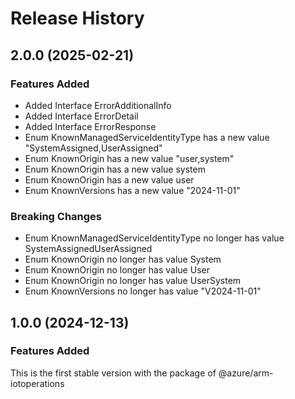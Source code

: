 # Release History
    
## 2.0.0 (2025-02-21)
    
### Features Added

  - Added Interface ErrorAdditionalInfo
  - Added Interface ErrorDetail
  - Added Interface ErrorResponse
  - Enum KnownManagedServiceIdentityType has a new value "SystemAssigned,UserAssigned"
  - Enum KnownOrigin has a new value "user,system"
  - Enum KnownOrigin has a new value system
  - Enum KnownOrigin has a new value user
  - Enum KnownVersions has a new value "2024-11-01"

### Breaking Changes

  - Enum KnownManagedServiceIdentityType no longer has value SystemAssignedUserAssigned
  - Enum KnownOrigin no longer has value System
  - Enum KnownOrigin no longer has value User
  - Enum KnownOrigin no longer has value UserSystem
  - Enum KnownVersions no longer has value "V2024-11-01"
    
    
## 1.0.0 (2024-12-13)

### Features Added

This is the first stable version with the package of @azure/arm-iotoperations
